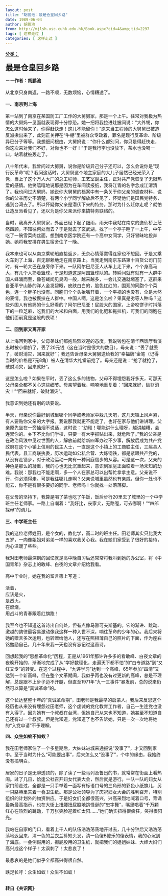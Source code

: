 ```yaml
---
layout: post
title: "胡鹏池：最是仓皇回乡路"
date: 1989-06-04
author: 胡鹏池
from: http://mjlsh.usc.cuhk.edu.hk/Book.aspx?cid=4&amp;tid=2297
tags: [ 这样走过 ]
categories: [ 这样走过 ]
---
```


<div style="margin: 15px 10px 10px 0px;">
<div>
<span id="ctl00_ContentPlaceHolder1_chapter1_SubjectLabel" style="font-weight:bold;text-decoration:underline;">
   分类：
  </span>
</div>
<p>
<strong>
<font size="5">
    最是仓皇回乡路
   </font>
</strong>
</p>
<p>
<strong>
   －－作者：胡鹏池
   <br/>
</strong>
<br/>
  从北京只身南返，一路不顺，无数烦恼，心情糟透了。
  <br/>
<br/>
<strong>
   一、南京到上海
   <br/>
</strong>
<br/>
  第一站到了南京在某国防工厂工作的大舅舅家，那是一个上午。往常对我极为热情的大舅妈一见面就表现得十分惊恐。她一把将我拉进灶披间说：“大外甥，你怎么这时候来了，你得赶快走！这儿不能留你！”原来当工程师的大舅舅已被造反派揪出来了，此刻正关押在“牛棚”里被群众专政着，罪名是现行反革命、阶级异已分子等等。我想细问根由，大舅妈说：“你什么都别问，你只是得赶快走，你这次来对我们不好，对你也不一好！”于是我行李也没放下，茶水也没喝一口，站着就被轰走了。
  <br/>
<br/>
  八十年代末，我曾问过大舅舅，说你是阶级异己分子还可以，怎么会说你是“现行反革命”呢？我问这话时，大舅舅这个地主家庭的大儿子居然已经光荣入了党，当上了这个万人大厂的总工程师，工艺室副主任，正对共产党恢复了无限热爱的感情。他笑嘻嘻地说那是因为在车间读报纸，我将江青的名字念成江渭清了。我也问过大舅妈，她说你大舅舅的档案中有一条关于你父亲的调查材料，说你的父亲历史不清楚，有两个小学同学解放后不见了，怀疑他们是国民党特务，逃到台湾去了。所以怀疑你父亲是潜伏下来的特务。那时为什么赶你走呢？就怕让造反派看见了，还以为是你父亲派你来搞特务联络的。
  <br/>
<br/>
  当时，我离开大舅舅家，外面已经下起了细雨，雨天中我站在南京的逸仙桥上茫然四顾，不知往何处而去？于是就去了玄武湖，找了一个亭子睡了一上午，中午吃了一碗雪菜肉丝面，想到南京医学院还有一个高中女同学，只好冒昧地投奔她。她将我安排在男生宿舍住了一晚。
  <br/>
<br/>
  我本来也可以从南京乘轮船直接返乡，无奈心情落寞得连家也不想回。于是又乘火车到了上海，百无聊赖地走在南京路上。当我走到南京东路第十百货公司门前时，有一轮大巴在身旁停下来。一队阿尔巴尼亚人从车上走下来，个个身高马大，有几个人拎着篮球，于是知道这是阿国篮球队的。转瞬间就有就有一大群中国人蜂涌而至，像苍蝇闻见臭肉一般，越来越多，一会儿交通就堵塞了。这群来自亚平宁山脉的洋人金发碧眼，皮肤白白的，脸色红红的，围观的同胞个个菜色，连一个胖子也没有。同胞们个个头抬嘴开着，一个平视的也没有，全是木然的表情。我也被裹挟在人群中。中国人啊，这是怎么啦？果真是劣等人种吗？这些外国人有他妈的什么好看的？阿尔巴尼亚！屁股大的国家，上帝咬饼子时抖落下的一粒芝麻，吃我们的大米和白面，用我们的化肥和拖拉机，可我们的同胞在他们面前竟是这般的畏琐！
  <br/>
<br/>
<strong>
   二、回到家又离开家
   <br/>
</strong>
<br/>
  从上海回到家中，父母弟妹们都抱热烈欢迎的态度。我说钱包在清华西饭厅看演出时被小偷扒了，丢了20元钱（这在当时是很大的数目），母亲说：“丢了就丢了，破财消灾，回来就好”；我还告诉母亲大舅舅送给我的“幸福牌”金笔（记得当时的价格是7元8角）被人在清华大礼堂前抢了。母亲还是说：“抢了就抢了，破财消灾，回来就好”。
  <br/>
<br/>
  这是怎么啦？如果在平时，丢了这么多的钱物，父母不得埋怨我好多天，可那天父母亲全都不关心这些细节。母亲望着我，喃喃地重复着：“回来就好，破财消灾！”“回来就好，破财消灾”。
  <br/>
<br/>
  我意识到她还有别的话要说。
  <br/>
<br/>
  半天，母亲说你最好到城里哪个同学或老师家中躲几天吧，这几天镇上风声紧，有人要贴你父亲的大字报。我说那我就更不能走了，也好在家与他们讲讲理。父亲原先坐在一旁抽烟不说话，这时说：“幼稚！哪能讲什么理呀，越讲越糟，会连累你的。乡下不比你们学校，只要一有大字报贴出来，就危险了。”我的父亲是在政治风浪中见过世面的人，解放前就给新四军办过不少事，解放后成为共产党政府在这个小镇上信用的民主人士，一直是这个小镇上的工商联主任，三届县人民代表，县工商联执委，历次运动如公私合营、大炼钢铁，都是紧跟共产党的，从没有走错步，对于政治运动一向有一种闲庭信步的从容。可是这一次，父亲的神色是那么的凝重，我的心也无比沉重起来，意识到家庭正面临着一场未知的劫难。我说：那我也不能走啊，多一个人在家总可以出帮忙拿拿主意。父亲说不行，你必须得走。可是我往哪儿走啊？父亲说城里虽然也有亲戚，但你一处也不能去，你不是有很多要好的同学、老师吗！你就找一处落落脚。
  <br/>
<br/>
  在父母的坚持下，我算是喝了茶也吃了午饭，饭后步行20里去了城里的一个中学班主任老师家。一路上自嘲着：“我好比，丧家犬，无路喔，可去哪啊！”“四郎探母”的调儿。
  <br/>
<br/>
<strong>
   三、中学班主任
   <br/>
</strong>
<br/>
  我的这位老师姓田，是个女的，教化学，高二时的班主任。田老师其实只比我大五岁，一向像姐姐对弟弟一样的喜欢我关心我。我在她们家受到了很好的接待，内心温暖了些些。
  <br/>
<br/>
  我对田老师最深刻的回忆就是高中晚自习后还常常将我叫到她的办公室，将《中国青年》杂志上的敢峰、白夜的文章介绍给我看。
  <br/>
<br/>
  高中毕业时，她在我的留言簿上写道：
  <br/>
<br/>
  活着，
  <br/>
  应该是火，
  <br/>
  是烈火，
  <br/>
  在燃烧，
  <br/>
  用战斗的青春跟着红旗跑！
  <br/>
<br/>
  我至今也不知道这首诗出自何处，但有点像马雅可夫斯基的。它的渐进、跳动、激越的韵律最容易激动像我这样一种入世不深，响往革命的少年的心。我后来将她的赠言多次运用，也转赠给他人，还写在照相薄自己的照片的下面，作为座右铭勉励自己，几十年来我一天也没有忘记过这首诗。
  <br/>
<br/>
  回想起我的“思想革命化”历程，正是从1961年那许许多多的看敢峰、白夜文章的夜晚开始的，渐渐地完成了从“学好数理化，走遍天下都不怕”的“白专道路”到“又红又专”的转变。在这个过程中，“九评学习”达到一个高峰，65年参加“四清”又达到一个新高峰，但在整个文革期间，我似乎再也没有过更新的高峰，总是不理解，总是跟不上步子迈不开腿，但直至1971年“九一三事件”暴发前，总的说来仍然可以算是“真诚革命”的。
  <br/>
<br/>
  这个长达整整十年的“真诚革命期”，田老师是我最早的启蒙人。我后来反思这个经历也从来没有埋怨过田老师，这个虔诚的党化教育工作者，自己一生连党也没有入得了。因为她有一个叔叔在台湾，但她自己从来也不知道，她甚至不知道自己还有过一个叔叔。但是党知道，党知道了也不告诉她，只是一次一次地将她的“入党申请”不予理睬。
 </p>
<p>
<strong>
   四、众生如蚁不如蚁？
   <br/>
</strong>
<br/>
  我在田老师家住了一个多星期后，大妹妹进城来通报说“没事了”，才又回到家中。至于当时为什么“可能要出事”，后来怎么又“没事了”，个中的缘由，我始终没有搞明白。
  <br/>
<br/>
  居家的日子是无聊透顶的，除了读了一些马列及鲁迅的书，就常常在街面上看热闹。过了几日，恰逢公社召开妇女代表大会，然后就是游行。一队一队的妇女从家门前走过，全都是一只手举着一面写有标语口号的三角形的彩色小纸旗儿，另一只胳膊里夹着一叠卫生纸。那是公社领导为了庆祝妇女大会的胜利召开，特别组织的计划外的物资供应。于是妇女们全都很高兴，兴高采烈地喊着口号，背诵最新最高指示，也在大街上扭腰扭屁股地跳怪诞的“忠字舞”，嘴里唱着“千万颗红心在热烈的跳动，千万张笑脸迎着红太阳……”她们确实扭得很疯狂，笑得很阳光。
  <br/>
<br/>
  我站在自家的门口，看着上千人的队伍浩浩荡荡地开过去，几十分钟后又浩浩荡荡地返回来，清一色的兰衣兰裤短头发，清一色傻B傻乐的傻表情，我的心沉到了海底。一叠例假用的，擦屁股用的卫生纸，就把我们的姐姐妹妹、大婶大妈们高兴成这个样子！太讽刺了！太悲哀了！
  <br/>
<br/>
  最悲哀的是她们似乎全都高兴得很自然。
  <br/>
<br/>
  跌足长吁：众生如蚁！众生不如蚁！
 </p>
<p>
<br/>
<strong>
   转自《共识网》
  </strong>
</p>
</div>
